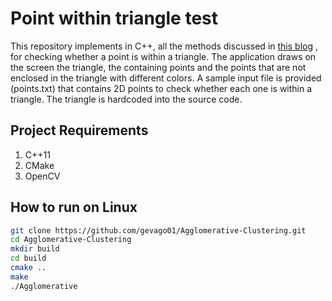 # Point within triangle test
This repository implements in C++, all the methods discussed in  [this blog](http://totologic.blogspot.co.uk/2014/01/accurate-point-in-triangle-test.html)
, for checking whether a point is within a triangle. 
The application draws on the screen the triangle, the containing points and the points that are not enclosed in the triangle with different colors. 
A sample input file is provided (points.txt) that contains 2D points to check whether each one is within a triangle. The triangle is hardcoded into the source code.


## Project Requirements
   1. C++11
   2. CMake 
   3. OpenCV 

   
## How to run on Linux
```bash
git clone https://github.com/gevago01/Agglomerative-Clustering.git
cd Agglomerative-Clustering
mkdir build
cd build
cmake ..
make
./Agglomerative
```

